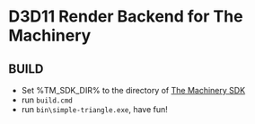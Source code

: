# D3D11 Render Backend for The Machinery



## BUILD

* Set %TM_SDK_DIR% to the directory of [The Machinery SDK][1]
* run `build.cmd`
* run `bin\simple-triangle.exe`, have fun!



[1]:https://ourmachinery.com/download.html
